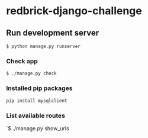 # redbrick-django-challenge

## Run development server
`$ python manage.py runserver`


### Check app
`$ ./manage.py check`

### Installed pip packages
`pip install mysqlclient`

### List available routes
`$ ./manage.py show_urls